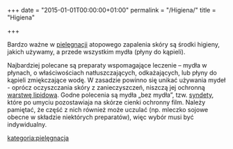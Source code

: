 +++
date = "2015-01-01T00:00:00+01:00"
permalink = "/Higiena/"
title = "Higiena"

+++

Bardzo ważne w [pielęgnacji](/atopedia/Pielęgnacja "wikilink") atopowego zapalenia skóry są środki higieny, jakich używamy, a przede wszystkim mydła (płyny do kąpieli).

Najbardziej polecane są preparaty wspomagające leczenie – mydła w płynach, o właściwościach natłuszczających, odkażających, lub płyny do kąpieli zmiękczające wodę. W zasadzie powinno się unikać używania mydeł - oprócz oczyszczania skóry z zanieczyszczeń, niszczą jej ochronną [warstwę lipidową](/atopedia/Płaszcz_lipidowy "wikilink"). Godne polecenia są mydła „bez mydła”, tzw. [syndety](/atopedia/syndet "wikilink"), które po umyciu pozostawiaja na skórze cienki ochronny film. Należy pamiętać, że część z nich również może uczulać (np. mleczko sojowe obecne w składzie niektórych preparatów), więc wybór musi być indywidualny.

[kategoria:pielęgnacja](/atopedia/kategoria:pielęgnacja "wikilink")